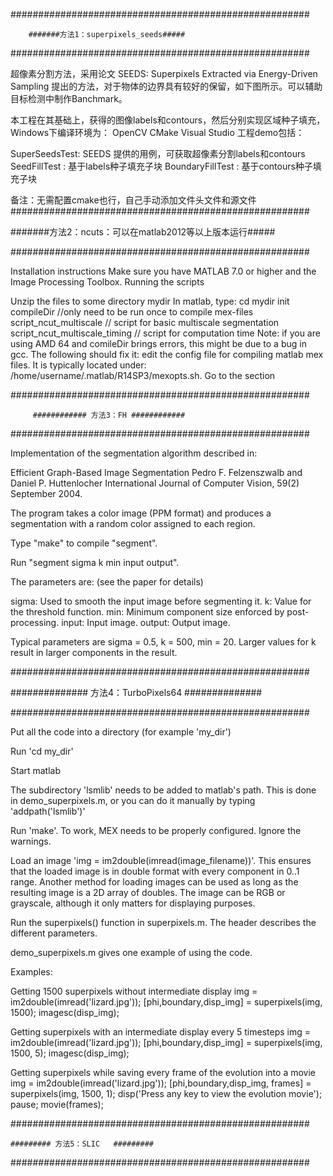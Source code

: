 
######################################################


        #######方法1：superpixels_seeds#####
		
		
######################################################



超像素分割方法，采用论文 SEEDS: Superpixels Extracted via Energy-Driven Sampling 提出的方法，对于物体的边界具有较好的保留，如下图所示。可以辅助目标检测中制作Banchmark。

本工程在其基础上，获得的图像labels和contours，然后分别实现区域种子填充，Windows下编译环境为： OpenCV CMake Visual Studio 工程demo包括：

SuperSeedsTest: SEEDS 提供的用例，可获取超像素分割labels和contours SeedFillTest : 基于labels种子填充子块 BoundaryFillTest : 基于contours种子填充子块

备注：无需配置cmake也行，自己手动添加文件头文件和源文件
######################################################


#######方法2：ncuts：可以在matlab2012等以上版本运行#####


######################################################


Installation instructions Make sure you have MATLAB 7.0 or higher and the Image Processing Toolbox. Running the scripts

Unzip the files to some directory mydir
In matlab, type: cd mydir init compileDir //only need to be run once to compile mex-files script_ncut_multiscale // script for basic multiscale segmentation script_ncut_multiscale_timing // script for computation time Note: if you are using AMD 64 and comileDir brings errors, this might be due to a bug in gcc. The following should fix it: edit the config file for compiling matlab mex files. It is typically located under: /home/username/.matlab/R14SP3/mexopts.sh. Go to the section

######################################################


         ############ 方法3：FH ############
		 
		 
######################################################


Implementation of the segmentation algorithm described in:

Efficient Graph-Based Image Segmentation Pedro F. Felzenszwalb and Daniel P. Huttenlocher International Journal of Computer Vision, 59(2) September 2004.

The program takes a color image (PPM format) and produces a segmentation with a random color assigned to each region.

Type "make" to compile "segment".

Run "segment sigma k min input output".

The parameters are: (see the paper for details)

sigma: Used to smooth the input image before segmenting it. k: Value for the threshold function. min: Minimum component size enforced by post-processing. input: Input image. output: Output image.

Typical parameters are sigma = 0.5, k = 500, min = 20. Larger values for k result in larger components in the result.



######################################################


############## 方法4：TurboPixels64  ##############


######################################################


Put all the code into a directory (for example 'my_dir')

Run 'cd my_dir'

Start matlab

The subdirectory 'lsmlib' needs to be added to matlab's path. This is done in demo_superpixels.m, or you can do it manually by typing 'addpath('lsmlib')'

Run 'make'. To work, MEX needs to be properly configured. Ignore the warnings.

Load an image 'img = im2double(imread(image_filename))'. This ensures that the loaded image is in double format with every component in 0..1 range. Another method for loading images can be used as long as the resulting image is a 2D array of doubles. The image can be RGB or grayscale, although it only matters for displaying purposes.

Run the superpixels() function in superpixels.m. The header describes the different parameters.

demo_superpixels.m gives one example of using the code.

Examples:

Getting 1500 superpixels without intermediate display
img = im2double(imread('lizard.jpg')); [phi,boundary,disp_img] = superpixels(img, 1500); imagesc(disp_img);

Getting superpixels with an intermediate display every 5 timesteps
img = im2double(imread('lizard.jpg')); [phi,boundary,disp_img] = superpixels(img, 1500, 5); imagesc(disp_img);

Getting superpixels while saving every frame of the evolution into a movie
img = im2double(imread('lizard.jpg')); [phi,boundary,disp_img, frames] = superpixels(img, 1500, 1); disp('Press any key to view the evolution movie'); pause; movie(frames);



######################################################


    ######### 方法5：SLIC   ######### 
	
	
######################################################
